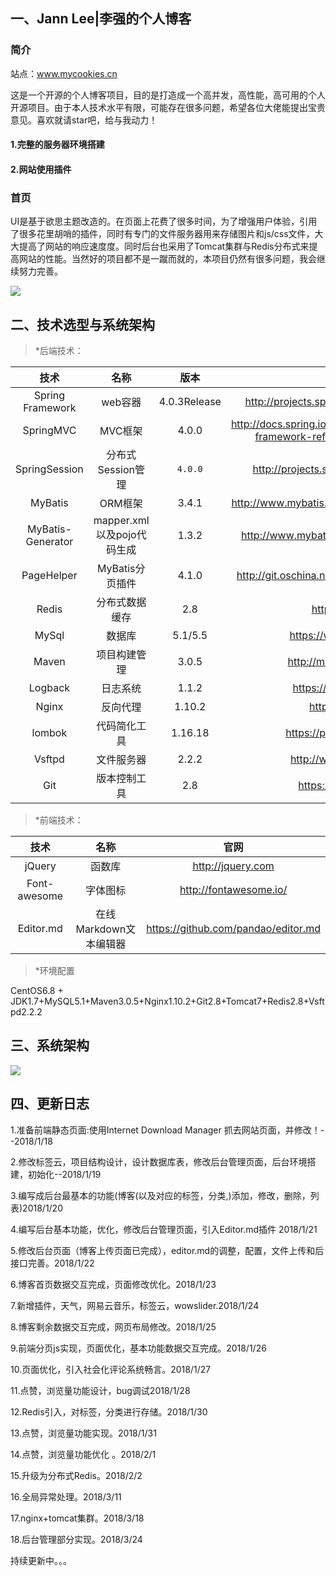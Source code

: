##  一、Jann Lee|李强的个人博客

### 简介
站点：www.mycookies.cn

这是一个开源的个人博客项目，目的是打造成一个高并发，高性能，高可用的个人开源项目。由于本人技术水平有限，可能存在很多问题，希望各位大佬能提出宝贵意见。喜欢就请star吧，给与我动力！

#### 1.完整的服务器环境搭建

#### 2.网站使用插件

### 首页

​      UI是基于欲思主题改造的。在页面上花费了很多时间，为了增强用户体验，引用了很多花里胡哨的插件，同时有专门的文件服务器用来存储图片和js/css文件，大大提高了网站的响应速度度。同时后台也采用了Tomcat集群与Redis分布式来提高网站的性能。当然好的项目都不是一蹴而就的，本项目仍然有很多问题，我会继续努力完善。

![](http://p34qzbztu.bkt.clouddn.com/201802030200_161.jpg?imageView1/JannLee/md/01)

##  二、技术选型与系统架构

> *后端技术：

|        技术         |          名称          |      版本      |                    官网                    |
| :---------------: | :------------------: | :----------: | :--------------------------------------: |
| Spring Framework  |        web容器         | 4.0.3Release | http://projects.spring.io/spring-framework/ |
|     SpringMVC     |        MVC框架         |    4.0.0     | http://docs.spring.io/spring/docs/current/spring-framework-reference/htmlsingle/#mvc |
|   SpringSession   |     分布式Session管理     |   `4.0.0`    | http://projects.spring.io/spring-session/ |
|      MyBatis      |        ORM框架         |    3.4.1     | http://www.mybatis.org/mybatis-3/zh/index.html |
| MyBatis-Generator | mapper.xml以及pojo代码生成 |    1.3.2     | http://www.mybatis.org/generator/index.html |
|    PageHelper     |     MyBatis分页插件      |    4.1.0     | http://git.oschina.net/free/Mybatis_PageHelper |
|       Redis       |       分布式数据缓存        |     2.8      |            https://redis.io/             |
|       MySql       |         数据库          |   5.1/5.5    |          https://www.mysql.com/          |
|       Maven       |        项目构建管理        |    3.0.5     |         http://maven.apache.org/         |
|      Logback      |         日志系统         |    1.1.2     |         https://logback.qos.ch/          |
|       Nginx       |         反向代理         |    1.10.2    |            http://nginx.org/             |
|      lombok       |        代码简化工具        |   1.16.18    |        https://projectlombok.org/        |
|      Vsftpd       |        文件服务器         |    2.2.2     |         http://www.rpmfind.net/          |
|        Git        |        版本控制工具        |     2.8      |           https://git-scm.com/           |

> *前端技术：

|      技术      |       名称        |                 官网                  |
| :----------: | :-------------: | :---------------------------------: |
|    jQuery    |       函数库       |          http://jquery.com          |
| Font-awesome |      字体图标       |       http://fontawesome.io/        |
|  Editor.md   | 在线Markdown文本编辑器 | https://github.com/pandao/editor.md |

> *环境配置

CentOS6.8 + JDK1.7+MySQL5.1+Maven3.0.5+Nginx1.10.2+Git2.8+Tomcat7+Redis2.8+Vsftpd2.2.2

##  三、系统架构

 ![](http://p34qzbztu.bkt.clouddn.com/201802030202_361.jpg?imageView1/JannLee/md/01)

## 四、更新日志

1.准备前端静态页面:使用Internet Download Manager 抓去网站页面，并修改！--2018/1/18  

2.修改标签云，项目结构设计，设计数据库表，修改后台管理页面，后台环境搭建，初始化--2018/1/19  

3.编写成后台最基本的功能(博客(以及对应的标签，分类,)添加，修改，删除，列表)2018/1/20

4.编写后台基本功能，优化，修改后台管理页面，引入Editor.md插件    2018/1/21

5.修改后台页面（博客上传页面已完成），editor.md的调整，配置，文件上传和后接口完善。2018/1/22

6.博客首页数据交互完成，页面修改优化。2018/1/23

7.新增插件，天气，网易云音乐，标签云，wowslider.2018/1/24

8.博客剩余数据交互完成，网页布局修改。2018/1/25

9.前端分页js实现，页面优化，基本功能数据交互完成。2018/1/26

10.页面优化，引入社会化评论系统畅言。2018/1/27

11.点赞，浏览量功能设计，bug调试2018/1/28

12.Redis引入，对标签，分类进行存储。2018/1/30

13.点赞，浏览量功能实现。2018/1/31

14.点赞，浏览量功能优化 。2018/2/1

15.升级为分布式Redis。2018/2/2

16.全局异常处理。2018/3/11

17.nginx+tomcat集群。2018/3/18

18.后台管理部分实现。2018/3/24

持续更新中。。。